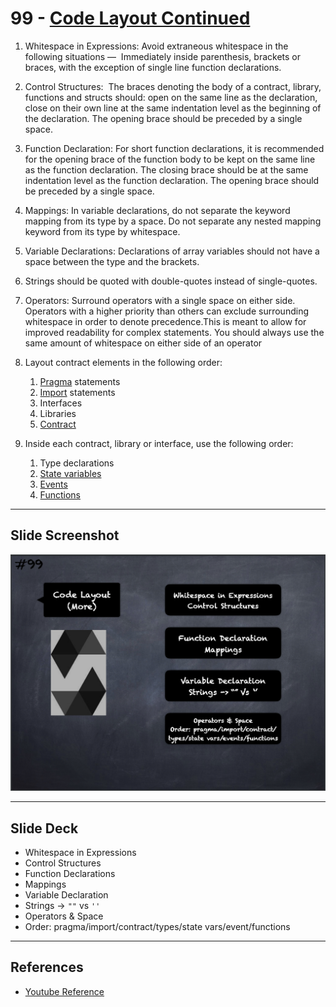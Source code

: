 # 99 - [Code Layout Continued](Code%20Layout%20Continued.md)
1. Whitespace in Expressions: Avoid extraneous whitespace in the following situations —  Immediately inside parenthesis, brackets or braces, with the exception of single line function declarations.
    
2. Control Structures:  The braces denoting the body of a contract, library, functions and structs should: open on the same line as the declaration, close on their own line at the same indentation level as the beginning of the declaration. The opening brace should be preceded by a single space.
    
3. Function Declaration: For short function declarations, it is recommended for the opening brace of the function body to be kept on the same line as the function declaration. The closing brace should be at the same indentation level as the function declaration. The opening brace should be preceded by a single space.
    
4. Mappings: In variable declarations, do not separate the keyword mapping from its type by a space. Do not separate any nested mapping keyword from its type by whitespace.
    
5. Variable Declarations: Declarations of array variables should not have a space between the type and the brackets.
    
6. Strings should be quoted with double-quotes instead of single-quotes.
    
7. Operators: Surround operators with a single space on either side. Operators with a higher priority than others can exclude surrounding whitespace in order to denote precedence.This is meant to allow for improved readability for complex statements. You should always use the same amount of whitespace on either side of an operator
    
8. Layout contract elements in the following order: 
	1. [Pragma](Pragma.md) statements 
	2. [Import](Imports.md) statements 
	3. Interfaces
	4. Libraries
	5. [Contract](Contract.md) 
9. Inside each contract, library or interface, use the following order: 
	1. Type declarations
	2. [State variables](State%20Variables.md)
	3. [Events](Events.md)
	4. [Functions](Functions.md)

___
## Slide Screenshot
![099.png](../images/solidity101/099.png)
___
## Slide Deck
- Whitespace in Expressions
- Control Structures
- Function Declarations
- Mappings
- Variable Declaration
- Strings -> `""` vs `''`
- Operators & Space
- Order: pragma/import/contract/types/state vars/event/functions
___
## References
- [Youtube Reference](https://youtu.be/_oN7XuyhoZA?t=1594)


